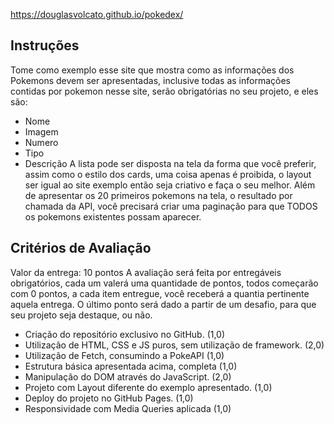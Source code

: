 https://douglasvolcato.github.io/pokedex/

## Instruções
Tome como exemplo esse site que mostra como as informações dos Pokemons devem ser apresentadas, inclusive todas as informações contidas por pokemon nesse site, serão obrigatórias no seu projeto, e eles são:
- Nome
- Imagem
- Numero
- Tipo
- Descrição
A lista pode ser disposta na tela da forma que você preferir, assim como o estilo dos cards, uma coisa apenas é proibida, o layout ser igual ao site exemplo então seja criativo e faça o seu melhor.
Além de apresentar os 20 primeiros pokemons na tela, o resultado por chamada da API, você precisará criar uma paginação para que TODOS os pokemons existentes possam aparecer.

## Critérios de Avaliação
Valor da entrega: 10 pontos
A avaliação será feita por entregáveis obrigatórios, cada um valerá uma quantidade de pontos, todos começarão com 0 pontos, a cada item entregue, você receberá a quantia pertinente aquela entrega. O último ponto será dado a partir de um desafio, para que seu projeto seja destaque, ou não.
- Criação do repositório exclusivo no GitHub. (1,0)
- Utilização de HTML, CSS e JS puros, sem utilização de framework. (2,0)
- Utilização de Fetch, consumindo a PokeAPI (1,0)
- Estrutura básica apresentada acima, completa (1,0)
- Manipulação do DOM através do JavaScript. (2,0)
- Projeto com Layout diferente do exemplo apresentado. (1,0)
- Deploy do projeto no GitHub Pages. (1,0)
- Responsividade com Media Queries aplicada (1,0)
